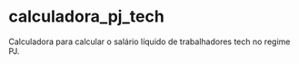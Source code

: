 # calculadora_pj_tech
Calculadora para calcular o salário líquido de trabalhadores tech no regime PJ.

